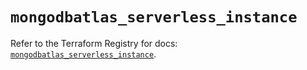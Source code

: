 # `mongodbatlas_serverless_instance`

Refer to the Terraform Registry for docs: [`mongodbatlas_serverless_instance`](https://registry.terraform.io/providers/mongodb/mongodbatlas/1.26.0/docs/resources/serverless_instance).
